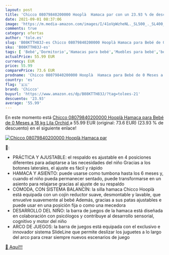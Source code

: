 ```yaml
---
layout: post
title: 'Chicco 08079840200000 Hooplà  Hamaca par con un 23.93 % de descuento'
date: 2021-09-01 08:37:06
image: 'https://m.media-amazon.com/images/I/41oVpWzheNL._SL500_._SL400_.jpg'
comments: true
category: ofertas
author: 'tole.es'
slug: 'B08KTTH83J-es Chicco 08079840200000 Hooplà Hamaca para Bebé de 0 Meses a...'
sku: 'B08KTTH83J-es'
tags: [ 'Bebé','Dormitorio','Hamacas para bebé','Muebles para bebé','bebé','chicco', ]
actualPrice: 55.99 EUR
currency: EUR
price: 55.99
comparePrice: 73.6 EUR
prodname: 'Chicco 08079840200000 Hooplà  Hamaca para Bebé de 0 Meses a 18 kg  Lila  Orchid '
country: 'es'
flag: '🇪🇸'
brand: 'Chicco'
buyurl: 'https://www.amazon.es/dp/B08KTTH83J/?tag=tolees-21'
descuento: '23.93'
average: '55.99'
---
```


En este momento está [Chicco 08079840200000 Hooplà  Hamaca para Bebé de 0 Meses a 18 kg  Lila  Orchid ](https://www.amazon.es/dp/B08KTTH83J/?tag=tolees-21) a 55.99 EUR (original: 73.6 EUR) (23.93 %  de descuento) en el siguiente enlace!

[![Chicco 08079840200000 Hooplà  Hamaca par](https://m.media-amazon.com/images/I/41oVpWzheNL._SL500_._SL400_.jpg)](https://www.amazon.es/dp/B08KTTH83J/?tag=tolees-21)

🔎:

- PRÁCTICA Y AJUSTABLE: el respaldo es ajustable en 4 posiciones diferentes para adaptarse a las necesidades del niño Gracias a los botones laterales, el ajuste es fácil y rápido
- HAMACA Y ASIENTO: puede usarse como tumbona hasta los 6 meses y, cuando el niño pueda permanecer sentado, puede transformarse en un asiento para relajarse gracias al ajuste de su respaldo
- CÓMODA, CON SISTEMA BALANCÍN: la silla hamaca Chicco Hooplà está equipada con un cojín reductor suave, desmontable y lavable, que envuelve suavemente al bebé Además, gracias a sus patas ajustables e puede usar en una posición fija o como una mecedora
- DESARROLLO DEL NIÑO: la barra de juegos de la hamaca está diseñada en colaboración con psicólogos y contribuye al desarrollo sensorial, cognitivo y motor del niño
- ARCO DE JUEGOS: la barra de juegos está equipada con el exclusivo e innovador sistema SlideLine que permite deslizar los juguetes a lo largo del arco para crear siempre nuevos escenarios de juego

[🛒 Aquí!!!](https://www.amazon.es/dp/B08KTTH83J/?tag=tolees-21)

